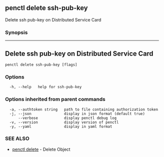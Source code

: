 ## penctl delete ssh-pub-key

Delete ssh pub-key on Distributed Service Card

### Synopsis



------------------------------
 Delete ssh pub-key on Distributed Service Card 
------------------------------


```
penctl delete ssh-pub-key [flags]
```

### Options

```
  -h, --help   help for ssh-pub-key
```

### Options inherited from parent commands

```
  -a, --authtoken string   path to file containing authorization token
  -j, --json               display in json format (default true)
      --verbose            display penctl debug log
  -v, --version            display version of penctl
  -y, --yaml               display in yaml format
```

### SEE ALSO
* [penctl delete](penctl_delete.md)	 - Delete Object

